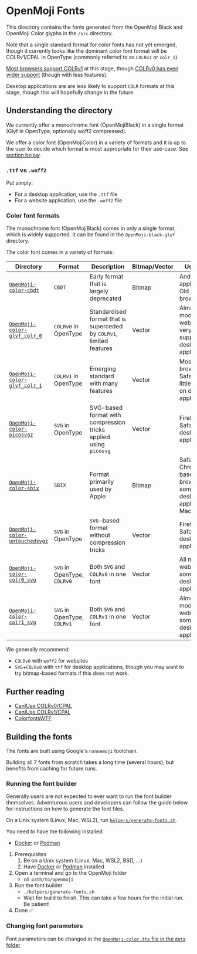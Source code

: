 # OpenMoji Fonts

This directory contains the fonts generated from the OpenMoji Black and OpenMoji Color glyphs in the `/src` directory.

Note that a single standard format for color fonts has not yet emerged, though it currently looks like the dominant color font format will be COLRv1/CPAL in OpenType (commonly referred to as `COLRv1` or `colr_1`).

[Most browsers support COLRv1](https://caniuse.com/colr-v1) at this stage, though [COLRv0 has even wider support](https://caniuse.com/colr) (though with less features).

Desktop applications are are less likely to support `COLR` formats at this stage, though this will hopefully change in the future.

## Understanding the directory

We currently offer a monochrome font (OpenMojiBlack) in a single format (Glyf in OpenType, optionally woff2 compressed).

We offer a color font (OpenMojiColor) in a variety of formats and it is up to the user to decide which format is most appropriate for their use-case. See [section below](#color-font-formats).

### `.ttf` vs `.woff2`

Put simply:
- For a desktop application, use the `.ttf` file
- For a website application, use the `.woff2` file

### Color font formats

The monochrome font (OpenMojiBlack) comes in only a single format, which is widely supported. It can be found in the `OpenMoji-black-glyf` directory.

The color font comes in a variety of formats:

| Directory                                    | Format | Description                             | Bitmap/Vector | Use-case                                  |
| -------------------------------------------- | ------ | --------------------------------------- | ------------- | ----------------------------------------- |
| [`OpenMoji-color-cbdt`](OpenMoji-color-cbdt) | `CBDT` | Early format that is largely deprecated | Bitmap        | Android applications, Old Chrome browsers |
| [`OpenMoji-color-glyf_colr_0`](OpenMoji-color-glyf_colr_0) | `COLRv0` in OpenType | Standardised format that is superceded by `COLRv1`, limited features | Vector        | Almost all modern webbrowsers, very little support on desktop applications |
| [`OpenMoji-color-glyf_colr_1`](OpenMoji-color-glyf_colr_1) | `COLRv1` in OpenType | Emerging standard with many features | Vector        | Most modern browsers (not Safari), very little support on desktop applications |
| [`OpenMoji-color-picosvgz`](OpenMoji-color-picosvgz) | `SVG` in OpenType | SVG-based format with compression tricks applied using `picosvg` | Vector        | Firefox and Safari, some desktop applications |
| [`OpenMoji-color-sbix`](OpenMoji-color-sbix) | `SBIX` | Format primarily used by Apple | Bitmap        | Safari, Chrome-based browsers, some desktop applications, MacOS, iOS |
| [`OpenMoji-color-untouchedsvgz`](OpenMoji-color-untouchedsvgz) | `SVG` in OpenType | `SVG`-based format without compression tricks | Vector        | Firefox and Safari, some desktop applications |
| [`OpenMoji-color-colr0_svg`](OpenMoji-color-colr0_svg) | `SVG` in OpenType, `COLRv0` | Both `SVG` and `COLRv0` in one font | Vector        | All modern webbrowsers, some desktop applications |
| [`OpenMoji-color-colr1_svg`](OpenMoji-color-colr1_svg) | `SVG` in OpenType, `COLRv1` | Both `SVG` and `COLRv1` in one font | Vector        | Almost all modern webbrowsers, some desktop applications |

We generally recommend:
- `COLRv0` with `woff2` for websites
- `SVG`+`COLRv0` with `ttf` for desktop applications, though you may want to try bitmap-based formats if this does not work.

## Further reading

- [CanIUse COLRv0/CPAL](https://caniuse.com/colr)
- [CanIUse COLRv1/CPAL](https://caniuse.com/colr-v1)
- [ColorfontsWTF](https://www.colorfonts.wtf/)

## Building the fonts

The fonts are built using Google's `nanoemoji` toolchain.

Building all 7 fonts from scratch takes a long time (several hours), but benefits from caching for future runs.

### Running the font builder

Generally users are not expected to ever want to run the font builder themselves.
Adventurous users and developers can follow the guide below for instructions on how to generate the font files.

On a Unix system (Linux, Mac, WSL2), run [`helpers/generate-fonts.sh`](../helpers/generate-fonts.sh).

You need to have the following installed:
- [Docker](https://www.docker.com/) or [Podman](https://podman.io/)

1. Prerequisites
   1. Be on a Unix system (Linux, Mac, WSL2, BSD, …)
   2. Have [Docker](https://www.docker.com/) or [Podman](https://podman.io/) installed
2. Open a terminal and go to the OpenMoji folder
   - `cd path/to/openmoji`
3. Run the font builder
   - `./helpers/generate-fonts.sh`
   - Wait for build to finish. This can take a few hours for the initial run. Be patient!
4. Done ✅

### Changing font parameters

Font parameters can be changed in the [`OpenMoji-color.ttx` file in the `data` folder](../data/OpenMoji-Color.ttx)
